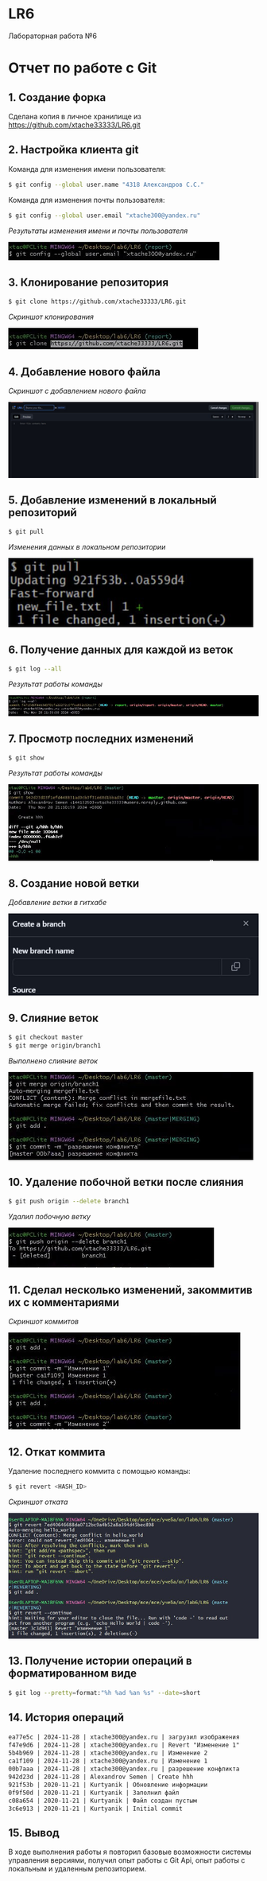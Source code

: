 # LR6
Лабораторная работа №6

# Отчет по работе с Git

## 1. Создание форка
Сделана копия в личное хранилище из https://github.com/xtache33333/LR6.git

## 2. Настройка клиента git
Команда для изменения имени пользователя:

```bash
$ git config --global user.name "4318 Александров С.С."
```
Команда для изменения почты пользователя:

```bash
$ git config --global user.email "xtache300@yandex.ru"
```
*Результаты изменения имени и почты пользователя* 

![Результаты изменения](./screenshots/1.jpg)

## 3. Клонирование репозитория

```bash
$ git clone https://github.com/xtache33333/LR6.git
```
*Скриншот клонирования*  


![Клонирование репозитория](./screenshots/2.jpg)

## 4. Добавление нового файла
*Скриншот с добавлением нового файла*


![Добавление нового файла](./screenshots/3.jpg)

## 5. Добавление изменений в локальный репозиторий

```bash
$ git pull
```
*Изменения данных в локальном репозитории*


![Скриншот pull-а](./screenshots/4.jpg)
## 6. Получение данных для каждой из веток

```bash
$ git log --all
```
*Результат работы команды*


![Данные из веток](./screenshots/5.jpg)

## 7. Просмотр последних изменений

```bash
$ git show
```
*Результат работы команды*


![Последние изменения](./screenshots/6.jpg)

## 8. Создание новой ветки

*Добавление ветки в гитхабе*


![Добавлена новая ветка](./screenshots/7.jpg)

## 9. Слияние веток

```bash
$ git checkout master
$ git merge origin/branch1
```
*Выполнено слияние веток*


![Слияние веток](./screenshots/8.jpg)

## 10. Удаление побочной ветки после слияния

```bash
$ git push origin --delete branch1
```
*Удалил побочную ветку*


![Удаление ветки](./screenshots/9.jpg)

## 11. Сделал несколько изменений, закоммитив их с комментариями

*Скриншот коммитов*


![Коммиты](./screenshots/10.jpg)

## 12. Откат коммита
Удаление последнего коммита с помощью команды:

```bash
$ git revert <HASH_ID>
```
*Скриншот отката*


![Откат коммита](./screenshots/11.jpg)

## 13. Получение истории операций в форматированном виде

```bash
$ git log --pretty=format:"%h %ad %an %s" --date=short
```

## 14. История операций
```
ea77e5c | 2024-11-28 | xtache300@yandex.ru | загрузил изображения
f47e9d6 | 2024-11-28 | xtache300@yandex.ru | Revert "Изменение 1"
5b4b969 | 2024-11-28 | xtache300@yandex.ru | Изменение 2
ca1f109 | 2024-11-28 | xtache300@yandex.ru | Изменение 1
00b7aaa | 2024-11-28 | xtache300@yandex.ru | разрешение конфликта
942d23d | 2024-11-28 | Alexandrov Semen | Create hhh
921f53b | 2020-11-21 | Kurtyanik | Обновление информации
0f9f50d | 2020-11-21 | Kurtyanik | Заполнил файл
c08a654 | 2020-11-21 | Kurtyanik | Файл создан пустым
3c6e913 | 2020-11-21 | Kurtyanik | Initial commit
```

## 15. Вывод
В ходе выполнения работы я повторил базовые возможности системы управления версиями, получил опыт работы с Git Api, опыт работы с локальным и удаленным репозиторием.
